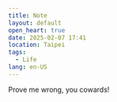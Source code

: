 ```yaml
---
title: Note
layout: default
open_heart: true
date: 2025-02-07 17:41
location: Taipei
tags: 
  - Life
lang: en-US
---
```


Prove me wrong, you cowards!
